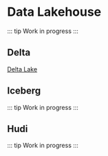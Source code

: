 # Data Lakehouse

::: tip
Work in progress
:::

## Delta 

[Delta Lake](/development/data-engineering/data-lakehouse/delta-table/index.md)

## Iceberg

::: tip
Work in progress
:::

## Hudi

::: tip
Work in progress
:::
